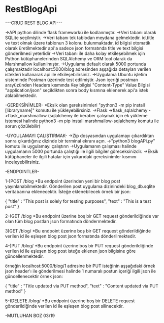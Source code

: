 # RestBlogApi

---CRUD REST BLOG API---


->API python dilinde flask frameworkü ile kodlanmıştır. 
->Veri tabanı olarak SQLite seçilmiştir.
->Veri tabanı tek tablodan meydana gelmektedir. id,title ve text olmak üzere tablonun 3 kolonu bulunmaktadır, id bilgisi otomatik olarak üretilmektedir api'a sadece json formatında
title ve text bilgisi gönderilmesi yeterlidir
->Veri tabanı ile daha kolay etkileşebilmek için Python kütüphanelerinden SQLAlchemy ve ORM tool olarak da Marshmallow kullanılmıştır.
->Uygulama default olarak 5000 portunda çalışmaktadır localhost:5000/blog adresinden aşşağıda detayları verilen istekleri kullanarak api ile etkileşebilirsiniz.
->Uygulama Ubuntu işletim sisteminde Postman üzerinde test edilmiştir. Json içeriği postman arayüzünden Headers kısmında Key bilgisi "Content-Type" Value Bilgisi "application/json" seçildikten sonra 
body kısmına eklenerek api'a istek atılabilmektedir.

-GEREKSİNİMLER-
*Eksik olan gereksinimleri "python3 -m pip install [libraryname]" komutu ile yükleyebilirsiniz.
->Flask
->flask_sqlalchemy
->flask_marshmallow (sqlalchemy ile beraber çalışmak için ek yükleme istemesi halinde python3 -m pip install marshmallow-sqlalchemy komutu ile sorun çözülebilir)

-UYGULAMAYI ÇALIŞTIRMAK-
->Zip dosyasından uygulamayı çıkardıktan sonra çıkardığınız dizinde bir terminal ekranı açın.
->"python3 blogAPi.py" komutu ile uygulamayı çalıştırın
	->Uygulamanın çalışması halinde uygulamanın 5000 portunda çalıştığı ile ilgili bilgiler göreceksinizdir.
	->Eksik kütüphaneler ile ilgili hatalar için yukarıdaki gereksinimler kısmını inceleyebilirsiniz. 

-ENDPOINTLER-

1-)POST /blog
*Bu endpoint üzerinden yeni bir blog post yayınlanabilmektedir. Gönderilen post uygulama dizinindeki blog_db.sqlite veritabanına eklenecektir. İsteğe eklenebilecek örnek bir json:

{
	"title" : "This post is solely for testing purposes",
	"text"	: "This is a test post"
}


2-)GET /blog
*Bu endpoint üzerine boş bir GET request gönderildiğinde var olan tüm blog postları json formatında döndermektedir.

3)GET /blog/<id>
*Bu endpoint üzerine boş bir GET request gönderildiğinde verilen id ile eşleşen blog post json formatında dönderilmektedir.

4-)PUT /blog/<id>
*Bu endpoint üzerine boş bir PUT request gönderildiğinde verilen id ile eşleşen blog post isteğe eklenen json bilgisine göre güncellenmektedir.

örneğin localhost:5000/blog/1 adresine bir PUT isteğinin aşşağıdaki örnek json header'ı ile gönderilmesi halinde 1 numaralı postun içeriği ilgili json ile güncellenecektir
örnek json:

{
	"title" : "Title updated via PUT method",
	"text"	: "Content updated via PUT method"
}


5-)DELETE /blog/<id>
*Bu endpoint üzerine boş bir DELETE request gönderildiğinde verilen id ile eşleşen blog post silinecektir.



-MUTLUHAN BOZ 03/19
